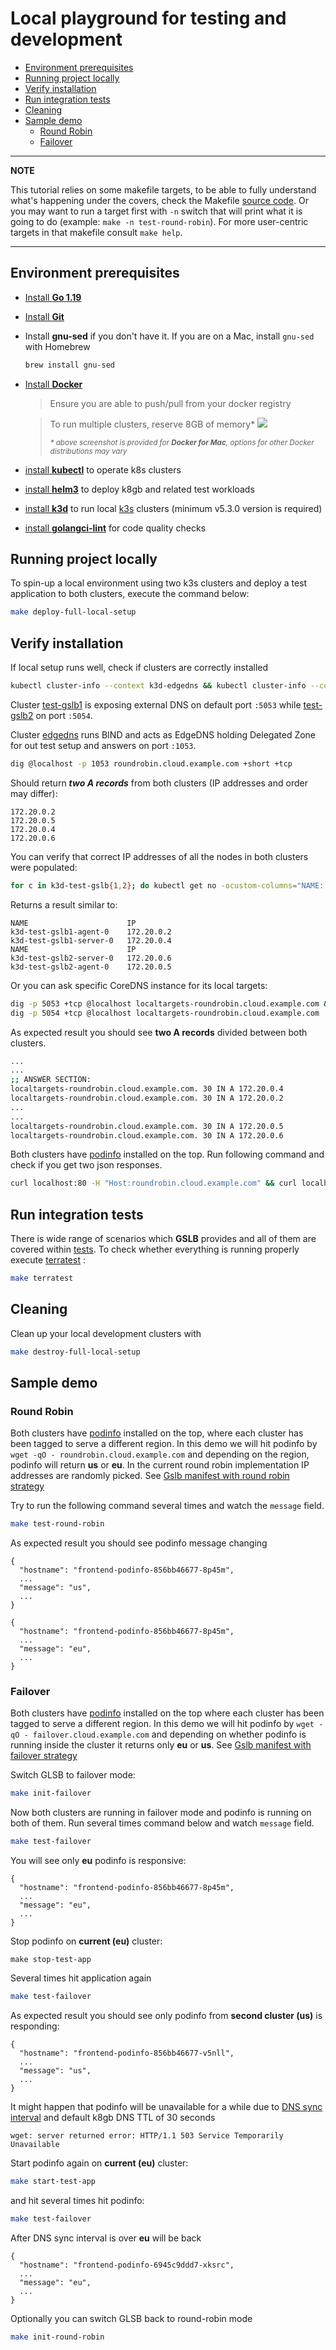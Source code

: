 <!-- omit in toc -->
# Local playground for testing and development

- [Environment prerequisites](#environment-prerequisites)
- [Running project locally](#running-project-locally)
- [Verify installation](#verify-installation)
- [Run integration tests](#run-integration-tests)
- [Cleaning](#cleaning)
- [Sample demo](#sample-demo)
  - [Round Robin](#round-robin)
  - [Failover](#failover)

 ---
**NOTE**

This tutorial relies on some makefile targets, to be able to fully understand what's happening under the covers, check the Makefile
[source code](https://github.com/k8gb-io/k8gb/blob/master/Makefile).
Or you may want to run a target first with `-n` switch that will print what it is going to do (example: `make -n test-round-robin`).
For more user-centric targets in that makefile consult `make help`.

---

## Environment prerequisites

- [Install **Go 1.19**](https://golang.org/dl/)

- [Install **Git**](https://git-scm.com/downloads)

- Install **gnu-sed** if you don't have it. If you are on a Mac, install `gnu-sed` with Homebrew
    ```sh
    brew install gnu-sed
    ```

- [Install **Docker**](https://docs.docker.com/get-docker/)
  > Ensure you are able to push/pull from your docker registry

  > To run multiple clusters, reserve 8GB of memory*
    ![](/docs/images/docker_settings.png)
      <div>
        <sup><i>* above screenshot is provided for <strong>Docker for Mac</strong>, options for other Docker distributions may vary
        </i></sup>
      </div>

 - [install **kubectl**](https://kubernetes.io/docs/tasks/tools/install-kubectl/) to operate k8s clusters

 - [install **helm3**](https://helm.sh/docs/intro/install/) to deploy k8gb and related test workloads

 - [install **k3d**](https://k3d.io/#installation) to run local [k3s](https://k3s.io/) clusters (minimum v5.3.0 version is required)

 - [install **golangci-lint**](https://golangci-lint.run/usage/install/#local-installation) for code quality checks

## Running project locally

To spin-up a local environment using two k3s clusters and deploy a test application to both clusters, execute the command below:
```sh
make deploy-full-local-setup
```

## Verify installation

If local setup runs well, check if clusters are correctly installed

```sh
kubectl cluster-info --context k3d-edgedns && kubectl cluster-info --context k3d-test-gslb1 && kubectl cluster-info --context k3d-test-gslb2
```

Cluster [test-gslb1](https://github.com/k8gb-io/k8gb/tree/master/k3d/test-gslb1.yaml) is exposing external DNS on default port `:5053`
while [test-gslb2](https://github.com/k8gb-io/k8gb/tree/master/k3d/test-gslb2.yaml) on port `:5054`.

Cluster [edgedns](https://github.com/k8gb-io/k8gb/tree/master/k3d/edge-dns.yaml) runs BIND and acts as EdgeDNS holding Delegated Zone for out test setup and answers
on port `:1053`.

```sh
dig @localhost -p 1053 roundrobin.cloud.example.com +short +tcp
```
Should return ***two A records*** from both clusters (IP addresses and order may differ):
```
172.20.0.2
172.20.0.5
172.20.0.4
172.20.0.6
```

You can verify that correct IP addresses of all the nodes in both clusters were populated:
```sh
for c in k3d-test-gslb{1,2}; do kubectl get no -ocustom-columns="NAME:.metadata.name,IP:status.addresses[0].address" --context $c; done
```

Returns a result similar to:
```
NAME                      IP
k3d-test-gslb1-agent-0    172.20.0.2
k3d-test-gslb1-server-0   172.20.0.4
NAME                      IP
k3d-test-gslb2-server-0   172.20.0.6
k3d-test-gslb2-agent-0    172.20.0.5
```

Or you can ask specific CoreDNS instance for its local targets:
```sh
dig -p 5053 +tcp @localhost localtargets-roundrobin.cloud.example.com && \
dig -p 5054 +tcp @localhost localtargets-roundrobin.cloud.example.com
```
As expected result you should see **two A records** divided between both clusters.
```sh
...
...
;; ANSWER SECTION:
localtargets-roundrobin.cloud.example.com. 30 IN A 172.20.0.4
localtargets-roundrobin.cloud.example.com. 30 IN A 172.20.0.2
...
...
localtargets-roundrobin.cloud.example.com. 30 IN A 172.20.0.5
localtargets-roundrobin.cloud.example.com. 30 IN A 172.20.0.6
```
Both clusters have [podinfo](https://github.com/stefanprodan/podinfo) installed on the top.
Run following command and check if you get two json responses.
```sh
curl localhost:80 -H "Host:roundrobin.cloud.example.com" && curl localhost:81 -H "Host:roundrobin.cloud.example.com"
```

## Run integration tests

There is wide range of scenarios which **GSLB** provides and all of them are covered within [tests](https://github.com/k8gb-io/k8gb/tree/master/terratest).
To check whether everything is running properly execute [terratest](https://terratest.gruntwork.io/) :

```sh
make terratest
```

## Cleaning

Clean up your local development clusters with
```sh
make destroy-full-local-setup
```

## Sample demo

### Round Robin

Both clusters have [podinfo](https://github.com/stefanprodan/podinfo) installed on the top, where each
cluster has been tagged to serve a different region. In this demo we will hit podinfo by `wget -qO - roundrobin.cloud.example.com` and depending
on the region, podinfo will return **us** or **eu**. In the current round robin implementation IP addresses are randomly picked.
See [Gslb manifest with round robin strategy](https://github.com/k8gb-io/k8gb/tree/master/deploy/crds/k8gb.absa.oss_v1beta1_gslb_cr.yaml)

Try to run the following command several times and watch the `message` field.
```sh
make test-round-robin
```
As expected result you should see podinfo message changing

```text
{
  "hostname": "frontend-podinfo-856bb46677-8p45m",
  ...
  "message": "us",
  ...
}
```
```text
{
  "hostname": "frontend-podinfo-856bb46677-8p45m",
  ...
  "message": "eu",
  ...
}
```

### Failover

Both clusters have [podinfo](https://github.com/stefanprodan/podinfo) installed on the top where each
cluster has been tagged to serve a different region. In this demo we will hit podinfo by `wget -qO - failover.cloud.example.com` and depending
on whether podinfo is running inside the cluster it returns only **eu** or **us**.
See [Gslb manifest with failover strategy](https://github.com/k8gb-io/k8gb/tree/master/deploy/crds/k8gb.absa.oss_v1beta1_gslb_cr_failover.yaml)

Switch GLSB to failover mode:
```sh
make init-failover
```
Now both clusters are running in failover mode and podinfo is running on both of them.
Run several times command below and watch `message` field.
```sh
make test-failover
```
You will see only **eu** podinfo is responsive:
```text
{
  "hostname": "frontend-podinfo-856bb46677-8p45m",
  ...
  "message": "eu",
  ...
}
```
Stop podinfo on **current (eu)** cluster:
```
make stop-test-app
```
Several times hit application again
```sh
make test-failover
```
As expected result you should see only podinfo from **second cluster (us)** is responding:
```text
{
  "hostname": "frontend-podinfo-856bb46677-v5nll",
  ...
  "message": "us",
  ...
}
```
It might happen that podinfo will be unavailable for a while due to
[DNS sync interval](https://github.com/k8gb-io/k8gb/pull/81) and default k8gb DNS TTL of 30 seconds
```text
wget: server returned error: HTTP/1.1 503 Service Temporarily Unavailable
```
Start podinfo again on **current (eu)** cluster:
```sh
make start-test-app
```
and hit several times hit podinfo:
```sh
make test-failover
```
After DNS sync interval is over **eu** will be back
```text
{
  "hostname": "frontend-podinfo-6945c9ddd7-xksrc",
  ...
  "message": "eu",
  ...
}
```
Optionally you can switch GLSB back to round-robin mode
```sh
make init-round-robin
```
